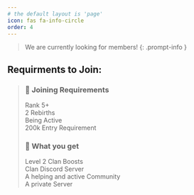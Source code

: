 ```yaml
---
# the default layout is 'page'
icon: fas fa-info-circle
order: 4
---
```


> We are currently looking for members!
{: .prompt-info }

## Requirments to Join:
> 
>### 🫧 Joining Requirements
>Rank 5+  
>2 Rebirths  
>Being Active  
>200k Entry Requirement
>### 🫧 What you get
>Level 2 Clan Boosts  
>Clan Discord Server  
>A helping and active Community  
>A private Server  
